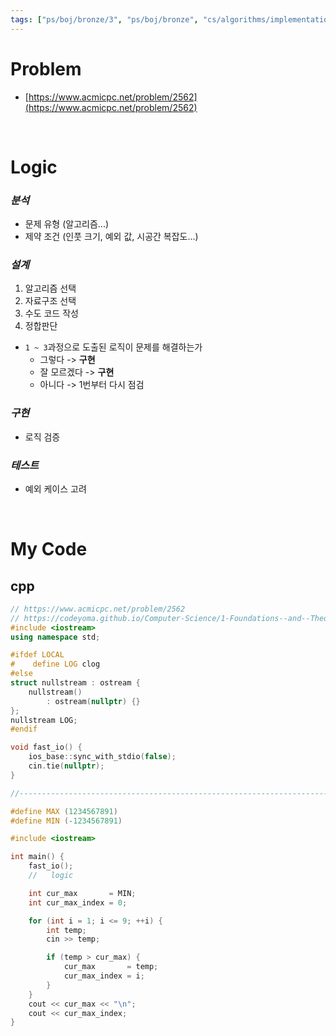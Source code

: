 ```yaml
---
tags: ["ps/boj/bronze/3", "ps/boj/bronze", "cs/algorithms/implementation/ps"]
---
```


# Problem
- [https://www.acmicpc.net/problem/2562](https://www.acmicpc.net/problem/2562)

<br/>

# Logic

### *분석*
- 문제 유형 (알고리즘...)
- 제약 조건 (인풋 크기, 예외 값, 시공간 복잡도...)

### *설계*
1. 알고리즘 선택
2. 자료구조 선택
3. 수도 코드 작성
4. 정합판단
  - `1 ~ 3`과정으로 도출된 로직이 문제를 해결하는가
    - 그렇다 -> **구현**
    - 잘 모르겠다 -> **구현**
    - 아니다 -> 1번부터 다시 점검

### *구현*
- 로직 검증

### *테스트*
- 예외 케이스 고려

<br/>

# My Code
## cpp
```cpp title="boj/2562.cpp"
// https://www.acmicpc.net/problem/2562
// https://codeyoma.github.io/Computer-Science/1-Foundations--and--Theory/Algorithms/ps/boj/2562/2562
#include <iostream>
using namespace std;

#ifdef LOCAL
#    define LOG clog
#else
struct nullstream : ostream {
    nullstream()
        : ostream(nullptr) {}
};
nullstream LOG;
#endif

void fast_io() {
    ios_base::sync_with_stdio(false);
    cin.tie(nullptr);
}

//--------------------------------------------------------------------------------------------------

#define MAX (1234567891)
#define MIN (-1234567891)

#include <iostream>

int main() {
    fast_io();
    //   logic

    int cur_max       = MIN;
    int cur_max_index = 0;

    for (int i = 1; i <= 9; ++i) {
        int temp;
        cin >> temp;

        if (temp > cur_max) {
            cur_max       = temp;
            cur_max_index = i;
        }
    }
    cout << cur_max << "\n";
    cout << cur_max_index;
}

```
